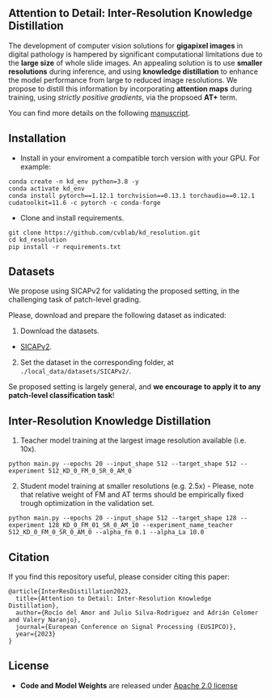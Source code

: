 ## Attention to Detail: Inter-Resolution Knowledge Distillation

The development of computer vision solutions for **gigapixel images** in digital pathology is hampered by significant
computational limitations due to the **large size** of whole slide images. An appealing solution is to use **smaller 
resolutions** during inference, and using **knowledge distillation** to enhance the model performance from large to 
reduced  image resolutions. We propose to distill this information by incorporating **attention maps** during training,
using *strictly positive gradients*, via the propsoed **AT+** term.

You can find more details on the following [manuscript](https://ieeexplore.ieee.org/abstract/document/10289941).

## Installation

* Install in your enviroment a compatible torch version with your GPU. For example:

```
conda create -n kd_env python=3.8 -y
conda activate kd_env
conda install pytorch==1.12.1 torchvision==0.13.1 torchaudio==0.12.1 cudatoolkit=11.6 -c pytorch -c conda-forge
```

* Clone and install requirements.

```
git clone https://github.com/cvblab/kd_resolution.git
cd kd_resolution
pip install -r requirements.txt
```

## Datasets

We propose using SICAPv2 for validating the proposed setting, in the challenging task of patch-level grading.

Please, download and prepare the following dataset as indicated:

1. Download the datasets.

* [SICAPv2](https://data.mendeley.com/datasets/9xxm58dvs3/2).

2. Set the dataset in the corresponding folder, at `./local_data/datasets/SICAPv2/`.

Se proposed setting is largely general, and **we encourage to apply it to any patch-level classification task**!

## Inter-Resolution Knowledge Distillation

1. Teacher model training at the largest image resolution available (i.e. 10x).
```
python main.py --epochs 20 --input_shape 512 --target_shape 512 --experiment 512_KD_0_FM_0_SR_0_AM_0
```
2. Student model training at smaller resolutions (e.g. 2.5x) - Please, note that relative weight of FM and AT terms
should be empirically fixed trough optimization in the validation set.
```
python main.py --epochs 20 --input_shape 512 --target_shape 128 --experiment 128_KD_0_FM_01_SR_0_AM_10 --experiment_name_teacher 512_KD_0_FM_0_SR_0_AM_0 --alpha_fm 0.1 --alpha_La 10.0
```

## Citation

If you find this repository useful, please consider citing this paper:
```
@article{InterResDistillation2023,
  title={Attention to Detail: Inter-Resolution Knowledge Distillation},
  author={Rocío del Amor and Julio Silva-Rodriguez and Adrián Colomer and Valery Naranjo},
  journal={European Conference on Signal Processing (EUSIPCO)},
  year={2023}
}
```

## License

- **Code and Model Weights** are released under [Apache 2.0 license](LICENSE)
